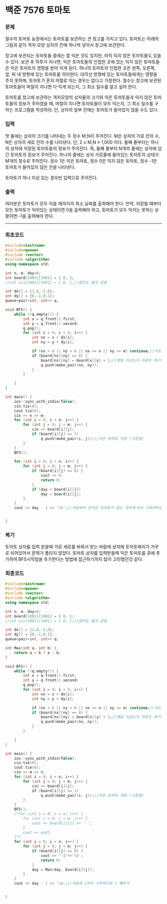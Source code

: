 <h1>백준 7576 토마토</h1>

### 문제

철수의 토마토 농장에서는 토마토를 보관하는 큰 창고를 가지고 있다. 토마토는 아래의 그림과 같이 격자 모양 상자의 칸에 하나씩 넣어서 창고에 보관한다.



창고에 보관되는 토마토들 중에는 잘 익은 것도 있지만, 아직 익지 않은 토마토들도 있을 수 있다. 보관 후 하루가 지나면, 익은 토마토들의 인접한 곳에 있는 익지 않은 토마토들은 익은 토마토의 영향을 받아 익게 된다. 하나의 토마토의 인접한 곳은 왼쪽, 오른쪽, 앞, 뒤 네 방향에 있는 토마토를 의미한다. 대각선 방향에 있는 토마토들에게는 영향을 주지 못하며, 토마토가 혼자 저절로 익는 경우는 없다고 가정한다. 철수는 창고에 보관된 토마토들이 며칠이 지나면 다 익게 되는지, 그 최소 일수를 알고 싶어 한다.

토마토를 창고에 보관하는 격자모양의 상자들의 크기와 익은 토마토들과 익지 않은 토마토들의 정보가 주어졌을 때, 며칠이 지나면 토마토들이 모두 익는지, 그 최소 일수를 구하는 프로그램을 작성하라. 단, 상자의 일부 칸에는 토마토가 들어있지 않을 수도 있다.

### 입력

첫 줄에는 상자의 크기를 나타내는 두 정수 M,N이 주어진다. M은 상자의 가로 칸의 수, N은 상자의 세로 칸의 수를 나타낸다. 단, 2 ≤ M,N ≤ 1,000 이다. 둘째 줄부터는 하나의 상자에 저장된 토마토들의 정보가 주어진다. 즉, 둘째 줄부터 N개의 줄에는 상자에 담긴 토마토의 정보가 주어진다. 하나의 줄에는 상자 가로줄에 들어있는 토마토의 상태가 M개의 정수로 주어진다. 정수 1은 익은 토마토, 정수 0은 익지 않은 토마토, 정수 -1은 토마토가 들어있지 않은 칸을 나타낸다.

토마토가 하나 이상 있는 경우만 입력으로 주어진다.
### 출력

여러분은 토마토가 모두 익을 때까지의 최소 날짜를 출력해야 한다. 만약, 저장될 때부터 모든 토마토가 익어있는 상태이면 0을 출력해야 하고, 토마토가 모두 익지는 못하는 상황이면 -1을 출력해야 한다.

---
### 최초코드

```cpp
#include<iostream>
#include<queue>
#include <vector>
#include <algorithm>
using namespace std;

int n, m, day=0;
int board[1001][1001] = { 0, };
//int vis[1001][1001] = { 0, };//없어도 될것 같음

int dx[] = {1,0,-1,0};
int dy[] = {0,-1,0,1};
queue<pair<int, int>> q;

void BFS() {
	while (!q.empty()) {
		int x = q.front().first;
		int y = q.front().second;
		q.pop();
		for (int i = 0; i < 4; i++) {
			int nx = x + dx[i];
			int ny = y + dy[i];

			if (nx < 0 || ny < 0 || nx >= n || ny >= m) continue;//지도 벗어나면 넘기기
			if (board[nx][ny] == 0) {
				board[nx][ny] = board[x][y] + 1;//몇일 지났는지 카운트 하기위해서
				q.push(make_pair(nx, ny));
			}
		}

	}
}

int main() {
	ios::sync_with_stdio(false);
	cin.tie(0);
	cout.tie(0);
	cin >> n >> m;
	for (int i = 0; i < n; i++) {
		for (int j = 0; j < m; j++) {
			cin >> board[i][j];
			if (board[i][j] == 1)
				q.push(make_pair(i, j));//익은 토마토 저장 (기준점)
		}
	}
	BFS();

	for (int i = 0; i < n; i++) {
		for (int j = 0; j < m; j++) {
			if (board[i][j] == 0) {
				cout << 0;
				return 0;
			}
			if (day < board[i][j])
				day = board[i][j];
		}
	}
	cout << day - 1 << '\n';//처음부터 안익은 토마토가 없는 경우에 0이 나와야하는데 1부터 시작하므로 1 빼주기


}
```

### 복기
토마토 상자를 입력 받을때 가로 세로를 바꿔서 받는 바람에 상자에 토마토배치가 거꾸로 되어있어서 문제가 풀리지 않았다.
토마토 상자를 입력받을때 익은 토마토를 큐에 추가하여 BFS시작점을 추가한다는 방법에 접근하기까지 많이 고민했던것 같다.

### 최종코드

```cpp
#include<iostream>
#include<queue>
#include <vector>
#include <algorithm>
using namespace std;

int n, m, day=0;
int board[1001][1001] = { 0, };
//int vis[1001][1001] = { 0, };//없어도 될것 같음

int dx[] = {1,0,-1,0};
int dy[] = {0,-1,0,1};
queue<pair<int, int>> q;

int Max(int a, int b) {
	return a > b ? a : b;
}

void BFS() {
	while (!q.empty()) {
		int x = q.front().first;
		int y = q.front().second;
		q.pop();
		for (int i = 0; i < 4; i++) {
			int nx = x + dx[i];
			int ny = y + dy[i];

			if (nx < 0 || ny < 0 || nx >= n || ny >= m) continue;//지도 벗어나면 넘기기
			if (board[nx][ny] == 0) {
				board[nx][ny] = board[x][y] + 1;//몇일 지났는지 카운트 하기위해서
				q.push(make_pair(nx, ny));
			}
		}

	}
}

int main() {
	ios::sync_with_stdio(false);
	cin.tie(0);
	cout.tie(0);
	cin >> m >> n;
	for (int i = 0; i < n; i++) {
		for (int j = 0; j < m; j++) {
			cin >> board[i][j];
			if (board[i][j] == 1)
				q.push(make_pair(i, j));//익은 토마토 저장 (기준점)
		}
	}
	BFS();
	/*for (int i = 0; i < n; i++) {
		for (int j = 0; j < m; j++) {
			cout << board[i][j] << ' ';
		}
		cout << endl;
	}*/
	for (int i = 0; i < n; i++) {
		for (int j = 0; j < m; j++) {
			if (board[i][j] == 0) {
				cout << "-1"<<'\n';
				return 0;
			}
			day = Max(day, board[i][j]);
		}
	}
	cout << day - 1 << '\n';//처음에 1부터 시작하므로 1 빼주기


}
```